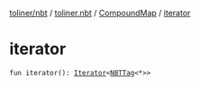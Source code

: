 [toliner/nbt](../../index.md) / [toliner.nbt](../index.md) / [CompoundMap](index.md) / [iterator](./iterator.md)

# iterator

`fun iterator(): `[`Iterator`](https://kotlinlang.org/api/latest/jvm/stdlib/kotlin.collections/-iterator/index.html)`<`[`NBTTag`](../-n-b-t-tag/index.md)`<*>>`